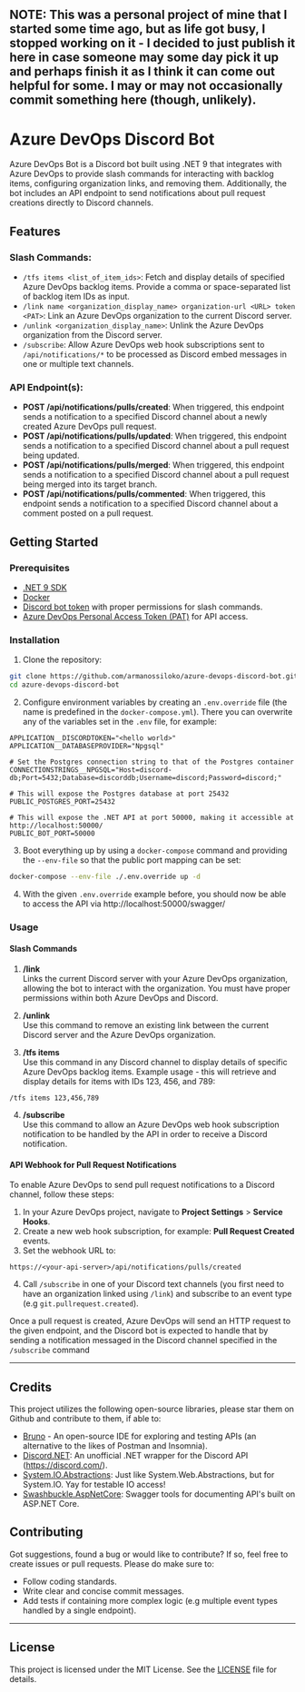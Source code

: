 ## NOTE: This was a personal project of mine that I started some time ago, but as life got busy, I stopped working on it - I decided to just publish it here in case someone may some day pick it up and perhaps finish it as I think it can come out helpful for some. I may or may not occasionally commit something here (though, unlikely).

# Azure DevOps Discord Bot

Azure DevOps Bot is a Discord bot built using .NET 9 that integrates with Azure DevOps to provide slash commands for interacting with backlog items, configuring organization links, and removing them. Additionally, the bot includes an API endpoint to send notifications about pull request creations directly to Discord channels.

## Features

### Slash Commands:
- `/tfs items <list_of_item_ids>`: Fetch and display details of specified Azure DevOps backlog items. Provide a comma or space-separated list of backlog item IDs as input.
- `/link name <organization_display_name> organization-url <URL> token <PAT>`: Link an Azure DevOps organization to the current Discord server.
- `/unlink <organization_display_name>`: Unlink the Azure DevOps organization from the Discord server.
- `/subscribe`: Allow Azure DevOps web hook subscriptions sent to `/api/notifications/*` to be processed as Discord embed messages in one or multiple text channels.

### API Endpoint(s):
- **POST /api/notifications/pulls/created**: When triggered, this endpoint sends a notification to a specified Discord channel about a newly created Azure DevOps pull request.
- **POST /api/notifications/pulls/updated**: When triggered, this endpoint sends a notification to a specified Discord channel about a pull request being updated.
- **POST /api/notifications/pulls/merged**: When triggered, this endpoint sends a notification to a specified Discord channel about a pull request being merged into its target branch.
- **POST /api/notifications/pulls/commented**: When triggered, this endpoint sends a notification to a specified Discord channel about a comment posted on a pull request.

## Getting Started

### Prerequisites
- [.NET 9 SDK](https://dotnet.microsoft.com/download/dotnet/9.0)
- [Docker](https://www.docker.com/)
- [Discord bot token](https://discord.com/developers/applications) with proper permissions for slash commands.
- [Azure DevOps Personal Access Token (PAT)](https://learn.microsoft.com/en-us/azure/devops/organizations/accounts/use-personal-access-tokens-to-authenticate) for API access.

### Installation

1. Clone the repository:

```bash
git clone https://github.com/armanossiloko/azure-devops-discord-bot.git
cd azure-devops-discord-bot
```

2. Configure environment variables by creating an `.env.override` file (the name is predefined in the `docker-compose.yml`). There you can overwrite any of the variables set in the `.env` file, for example:
```
APPLICATION__DISCORDTOKEN="<hello world>"
APPLICATION__DATABASEPROVIDER="Npgsql"

# Set the Postgres connection string to that of the Postgres container
CONNECTIONSTRINGS__NPGSQL="Host=discord-db;Port=5432;Database=discorddb;Username=discord;Password=discord;"

# This will expose the Postgres database at port 25432
PUBLIC_POSTGRES_PORT=25432

# This will expose the .NET API at port 50000, making it accessible at http://localhost:50000/
PUBLIC_BOT_PORT=50000
```

3. Boot everything up by using a `docker-compose` command and providing the `--env-file` so that the public port mapping can be set:

```bash
docker-compose --env-file ./.env.override up -d
```

4. With the given `.env.override` example before, you should now be able to access the API via http://localhost:50000/swagger/


### Usage

#### Slash Commands

1. **/link**  
Links the current Discord server with your Azure DevOps organization, allowing the bot to interact with the organization. You must have proper permissions within both Azure DevOps and Discord.

2. **/unlink**  
Use this command to remove an existing link between the current Discord server and the Azure DevOps organization.

3. **/tfs items**  
   Use this command in any Discord channel to display details of specific Azure DevOps backlog items. Example usage - this will retrieve and display details for items with IDs 123, 456, and 789:
```
/tfs items 123,456,789
```

4. **/subscribe**  
Use this command to allow an Azure DevOps web hook subscription notification to be handled by the API in order to receive a Discord notification.

#### API Webhook for Pull Request Notifications

To enable Azure DevOps to send pull request notifications to a Discord channel, follow these steps:

1. In your Azure DevOps project, navigate to **Project Settings** > **Service Hooks**.
2. Create a new web hook subscription, for example: **Pull Request Created** events.
3. Set the webhook URL to:

```
https://<your-api-server>/api/notifications/pulls/created
```

4. Call `/subscribe` in one of your Discord text channels (you first need to have an organization linked using `/link`) and subscribe to an event type (e.g `git.pullrequest.created`).

Once a pull request is created, Azure DevOps will send an HTTP request to the given endpoint, and the Discord bot is expected to handle that by sending a notification messaged in the Discord channel specified in the `/subscribe` command

---


## Credits

This project utilizes the following open-source libraries, please star them on Github and contribute to them, if able to:
- [Bruno](https://github.com/usebruno/bruno) - An open-source IDE for exploring and testing APIs (an alternative to the likes of Postman and Insomnia).
- [Discord.NET](https://github.com/discord-net/Discord.Net): An unofficial .NET wrapper for the Discord API (https://discord.com/).
- [System.IO.Abstractions](https://github.com/TestableIO/System.IO.Abstractions): Just like System.Web.Abstractions, but for System.IO. Yay for testable IO access!
- [Swashbuckle.AspNetCore](https://github.com/domaindrivendev/Swashbuckle.AspNetCore): Swagger tools for documenting API's built on ASP.NET Core.


## Contributing

Got suggestions, found a bug or would like to contribute? If so, feel free to create issues or pull requests.
Please do make sure to:

- Follow coding standards.
- Write clear and concise commit messages.
- Add tests if containing more complex logic (e.g multiple event types handled by a single endpoint).

---

## License

This project is licensed under the MIT License. See the [LICENSE](LICENSE) file for details.
